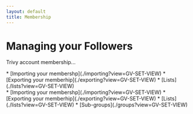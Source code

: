 ```yaml
---
layout: default
title: Membership
---
```


# Managing your Followers 

Trivy account membership...

<div class="trivy only">
* [Importing your membershp](./importing?view=GV-SET-VIEW)
* [Exporting your memberhip](./exporting?view=GV-SET-VIEW)
* [Lists](./lists?view=GV-SET-VIEW)
</div>

<div class="gv adv support only">
* [Importing your membershp](./importing?view=GV-SET-VIEW)
* [Exporting your memberhip](./exporting?view=GV-SET-VIEW)
* [Lists](./lists?view=GV-SET-VIEW)
* [Sub-groups](./groups?view=GV-SET-VIEW)
</div>

